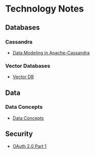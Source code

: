 # Technology Notes

## Databases

### Cassandra
- [Data Modeling in Apache-Cassandra](assets/cassandra/Whitepaper_Data-Modeling-in-Apache-Cassandra_4736_4.9.21.pdf)

### Vector Databases

- [Vector DB](database/vector/vector-db.md)

## Data

### Data Concepts

- [Data Concepts](data/data-concepts.md)

## Security

- [OAuth 2.0 Part 1](oauth2/oauth_1.md)




